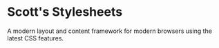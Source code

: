 # Scott's Stylesheets
A modern layout and content framework for modern browsers using the latest CSS features.

<!--section id='about'>
<article>
<p>The prefered colour scheme can be set to light, dark or automatic (system settings).</p>
<p class='hide'>Select a colour scheme. This may not work for some browsers or devices.</p>
<form id='change-colour-scheme' class='hide'>
<fieldset>
<legend>Change Colour Scheme</legend>
<p>Set colour scheme:</p>
<div class='inline'>
<div class='inline'>
<input id='light-mode' type='radio' name='colour-scheme' value='0' disabled/>
<label for='light-mode'>Light</label>
</div>
<div class='inline'>
<input id='dark-mode' type='radio' name='colour-scheme' value='1' disabled/>
<label for='dark-mode'>Dark</label>
</div>
</div>
<div class='inline'>
<input id='auto-mode' type='radio' name='colour-scheme' value='2' disabled/>
<label for='auto-mode'>Automatic (system settings)</label>
</div>
</fieldset>
</form>
<script type='text/javascript'>
const prefersLight = window.matchMedia && window.matchMedia('(prefers-color-scheme: light)').matches;

if(prefersLight) document.getElementById('light-mode').checked = true;
else document.getElementById('dark-mode').checked = true;

document.getElementById('light-mode').addEventListener('change', function() {
if(this.checked) {
document.body.style.setProperty('--col-white', '#FFF');
document.body.style.setProperty('--col-black', '#111');
}
});
document.getElementById('dark-mode').addEventListener('change', function() {
if(this.checked) {
document.body.style.setProperty('--col-white', '#111');
document.body.style.setProperty('--col-black', '#FFF');
}
});
</script>
</article>
</section>

<section id='lists' class='hide'>
<h2>Lists</h2>
<div>
<h3>Descriptive List</h3>
<dl>
<dt>This is a descriptive term in a descriptive list.</dt>
<dd>This is a descriptive definition.</dd>
<dt>This is another descriptive term.</dt>
<dd>This is another descriptive definition.</dd>
</dl>
</div>
<h2>Quotes</h2>
<blockquote cite='https://www.goodreads.com/quotes/144310-the-nitrogen-in-our-dna-the-calcium-in-our-teeth'>The nitrogen in our DNA, the calcium in our teeth, the iron in our blood, the carbon in our apple pies were made in the interiors of collapsing stars. We are made of starstuff.</blockquote>
<cite>This is a citation.</cite>
<q cite='http://reddit.com'>This is quote.</q>
</section>
<section id='directions' class='hide'>
<h2>Directions</h2>
<dialog>This is a dialog.</dialog>
<div class='hide'>
<h3>Details</h3>
<details open>
<summary>This is <code>summary</code> for details, click to toggle close/open.</summary>
<p>This text should be shown if the details element is opened.</p>
</details>
</div>
<div class=''>
<h3>Meter</h3>
<meter value='50' min='0' max='100'></meter>
</div>
<div class=''>
<h3>Progress</h3>
<progress value='50' max='100'>50%</progress>
</div>
</section-->
